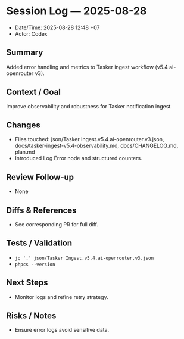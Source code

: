 # Session Log — 2025-08-28
- Date/Time: 2025-08-28 12:48 +07
- Actor: Codex

## Summary
Added error handling and metrics to Tasker ingest workflow (v5.4 ai-openrouter v3).

## Context / Goal
Improve observability and robustness for Tasker notification ingest.

## Changes
- Files touched: json/Tasker Ingest.v5.4.ai-openrouter.v3.json, docs/tasker-ingest-v5.4-observability.md, docs/CHANGELOG.md, plan.md
- Introduced Log Error node and structured counters.

## Review Follow-up
- None

## Diffs & References
- See corresponding PR for full diff.

## Tests / Validation
- `jq '.' json/Tasker Ingest.v5.4.ai-openrouter.v3.json`
- `phpcs --version`

## Next Steps
- Monitor logs and refine retry strategy.

## Risks / Notes
- Ensure error logs avoid sensitive data.
